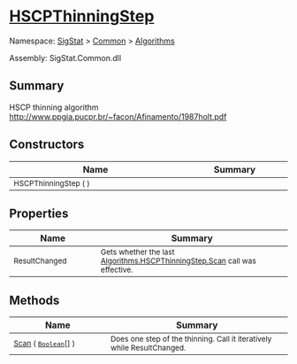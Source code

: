 # [HSCPThinningStep](./HSCPThinningStep.md)

Namespace: [SigStat]() > [Common](./../README.md) > [Algorithms](./README.md)

Assembly: SigStat.Common.dll

## Summary
HSCP thinning algorithm  http://www.ppgia.pucpr.br/~facon/Afinamento/1987holt.pdf

## Constructors

| Name | Summary | 
| --- | --- | 
| <sub>HSCPThinningStep (  )</sub><img width=200/>| <sub></sub><img width=200/>| <br>


## Properties

| Name | Summary | 
| --- | --- | 
| <sub>ResultChanged</sub><img width=200/>| <sub>Gets whether the last [Algorithms.HSCPThinningStep.Scan](https://github.com/hargitomi97/sigstat/blob/master/docs/md/SigStat/Common/Algorithms/HSCPThinningStep.md) call was effective.</sub><img width=200/>| <br>


## Methods

| Name | Summary | 
| --- | --- | 
| <sub>[Scan](./Methods/HSCPThinningStep-100664156.md) ( [`Boolean`](https://docs.microsoft.com/en-us/dotnet/api/System.Boolean)[] )</sub><img width=200/>| <sub>Does one step of the thinning. Call it iteratively while ResultChanged.</sub><img width=200/>| <br>


